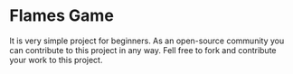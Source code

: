 # Flames Game

It is very simple project for beginners. As an open-source community you can contribute to this project in any way. Fell free to fork and contribute your work to this project.
